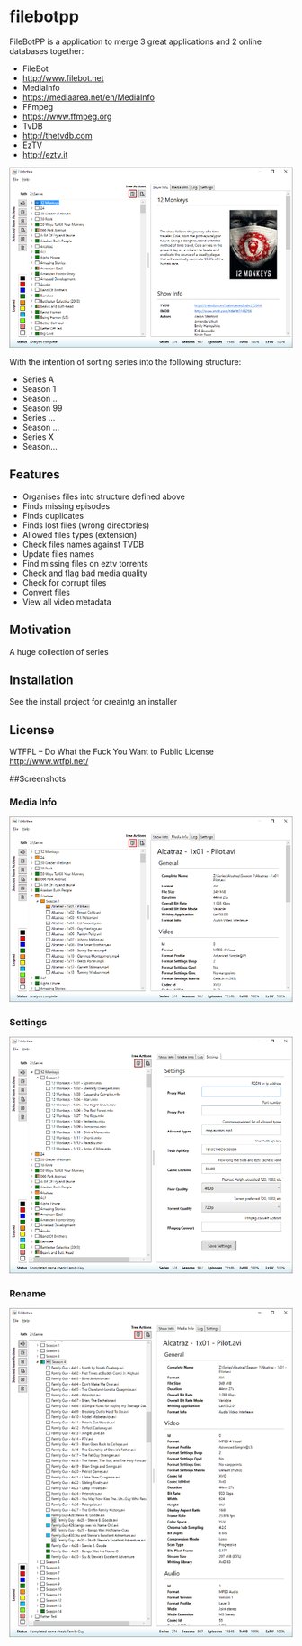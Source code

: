 # filebotpp

FileBotPP is a application to merge 3 great applications and 2 online databases together:

* FileBot 
 * http://www.filebot.net
* MediaInfo
 * https://mediaarea.net/en/MediaInfo
* FFmpeg 
 * https://www.ffmpeg.org
* TvDB 
 * http://thetvdb.com
* EzTV 
 * http://eztv.it
 
 
![alt tag](https://raw.githubusercontent.com/dmzoneill/filebotpp/master/FileBotPP/Screenshots/sample1.png)
	
With the intention of sorting series into the following structure:

* Series A
 * Season 1
 * Season ..
 * Season 99
* Series ...
 * Season ...
* Series X
 * Season...

## Features

* Organises files into structure defined above
 * Finds missing episodes
 * Finds duplicates
 * Finds lost files (wrong directories)
 * Allowed files types (extension) 
* Check files names against TVDB
 * Update files names
* Find missing files on eztv torrents
* Check and flag bad media quality
* Check for corrupt files
* Convert files
* View all video metadata

## Motivation

A huge collection of series

## Installation

See the install project for creaintg an installer

## License

WTFPL – Do What the Fuck You Want to Public License
http://www.wtfpl.net/

##Screenshots

### Media Info
![alt tag](https://raw.githubusercontent.com/dmzoneill/filebotpp/master/FileBotPP/Screenshots/mediainfo.png)

### Settings
![alt tag](https://raw.githubusercontent.com/dmzoneill/filebotpp/master/FileBotPP/Screenshots/settings.png)

### Rename
![alt tag](https://raw.githubusercontent.com/dmzoneill/filebotpp/master/FileBotPP/Screenshots/rename.png)